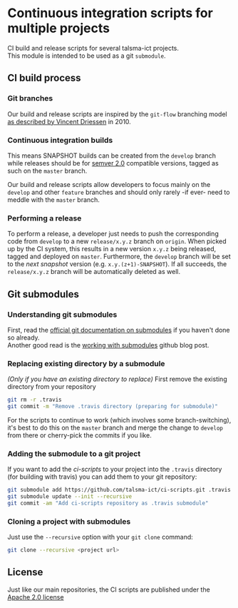 # Continuous integration scripts for multiple projects

CI build and release scripts for several talsma-ict projects.\
This module is intended to be used as a git `submodule`.

## CI build process

### Git branches

Our build and release scripts are inspired by the `git-flow` branching model
[as described by Vincent Driessen](https://nvie.com/posts/a-successful-git-branching-model/) in 2010.


### Continuous integration builds

This means SNAPSHOT builds can be created from the `develop` branch while releases
should be for [semver 2.0](https://semver.org/) compatible versions, tagged as such on the `master` branch.  

Our build and release scripts allow developers to focus mainly on the `develop` and other `feature` branches
and should only rarely -if ever- need to meddle with the `master` branch.

### Performing a release

To perform a release, a developer just needs to push the corresponding code from `develop` to a
new `release/x.y.z` branch on `origin`.
When picked up by the CI system, this results in a new version `x.y.z` being released, tagged and deployed on `master`.
Furthermore, the `develop` branch will be set to the _next snapshot_ version (e.g. `x.y.(z+1)-SNAPSHOT`).
If all succeeds, the `release/x.y.z` branch will be automatically deleted as well.

## Git submodules

### Understanding git submodules

First, read the  [official git documentation on submodules](https://git-scm.com/book/en/v2/Git-Tools-Submodules) 
if you haven't done so already.  
Another good read is the [working with submodules](https://blog.github.com/2016-02-01-working-with-submodules/) 
github blog post.

### Replacing existing directory by a submodule

_(Only if you have an existing directory to replace)_
First remove the existing directory from your repository

```bash
git rm -r .travis
git commit -m "Remove .travis directory (preparing for submodule)"
```

For the scripts to continue to work (which involves some branch-switching), 
it's best to do this on the `master` branch and merge the change to `develop` from there
or cherry-pick the commits if you like.

### Adding the submodule to a git project

If you want to add the _ci-scripts_ to your project into the `.travis` directory (for building with travis)
you can add them to your git repository:

```bash
git submodule add https://github.com/talsma-ict/ci-scripts.git .travis
git submodule update --init --recursive
git commit -am "Add ci-scripts repository as .travis submodule"
```

### Cloning a project with submodules

Just use the `--recursive` option with your `git clone` command:

```bash
git clone --recursive <project url>
```

## License

Just like our main repositories, the CI scripts are published under the [Apache 2.0 license](LICENSE)

